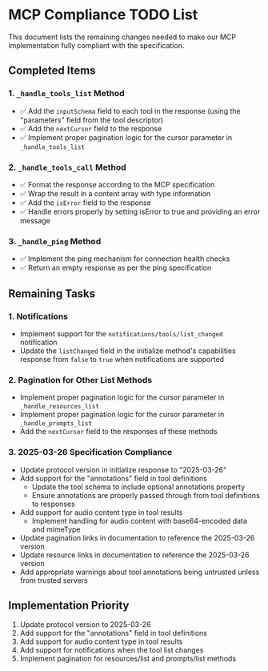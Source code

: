 # MCP Compliance TODO List

This document lists the remaining changes needed to make our MCP implementation fully compliant with the specification.

## Completed Items

### 1. `_handle_tools_list` Method
- ✅ Add the `inputSchema` field to each tool in the response (using the "parameters" field from the tool descriptor)
- ✅ Add the `nextCursor` field to the response
- ✅ Implement proper pagination logic for the cursor parameter in `_handle_tools_list`

### 2. `_handle_tools_call` Method
- ✅ Format the response according to the MCP specification
- ✅ Wrap the result in a content array with type information
- ✅ Add the `isError` field to the response
- ✅ Handle errors properly by setting isError to true and providing an error message

### 3. `_handle_ping` Method
- ✅ Implement the ping mechanism for connection health checks
- ✅ Return an empty response as per the ping specification

## Remaining Tasks

### 1. Notifications
- Implement support for the `notifications/tools/list_changed` notification
- Update the `listChanged` field in the initialize method's capabilities response from `false` to `true` when notifications are supported

### 2. Pagination for Other List Methods
- Implement proper pagination logic for the cursor parameter in `_handle_resources_list`
- Implement proper pagination logic for the cursor parameter in `_handle_prompts_list`
- Add the `nextCursor` field to the responses of these methods

### 3. 2025-03-26 Specification Compliance
- Update protocol version in initialize response to "2025-03-26"
- Add support for the "annotations" field in tool definitions
  - Update the tool schema to include optional annotations property
  - Ensure annotations are properly passed through from tool definitions to responses
- Add support for audio content type in tool results
  - Implement handling for audio content with base64-encoded data and mimeType
- Update pagination links in documentation to reference the 2025-03-26 version
- Update resource links in documentation to reference the 2025-03-26 version
- Add appropriate warnings about tool annotations being untrusted unless from trusted servers

## Implementation Priority
1. Update protocol version to 2025-03-26
2. Add support for the "annotations" field in tool definitions
3. Add support for audio content type in tool results
4. Add support for notifications when the tool list changes
5. Implement pagination for resources/list and prompts/list methods
